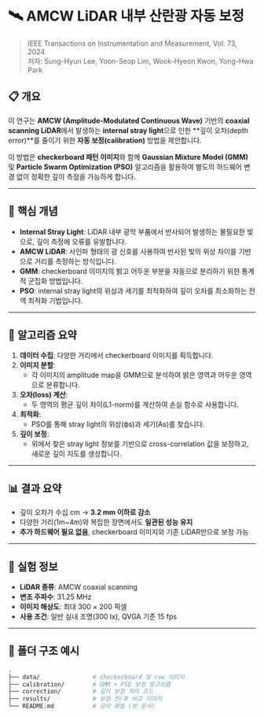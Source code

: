 # 🛰️ AMCW LiDAR 내부 산란광 자동 보정

> IEEE Transactions on Instrumentation and Measurement, Vol. 73, 2024  
> 저자: Sung-Hyun Lee, Yoon-Seop Lim, Wook-Hyeon Kwon, Yong-Hwa Park

## 📋 개요

이 연구는 **AMCW (Amplitude-Modulated Continuous Wave)** 기반의 **coaxial scanning LiDAR**에서 발생하는 **internal stray light**으로 인한 **깊이 오차(depth error)**를 줄이기 위한 **자동 보정(calibration)** 방법을 제안합니다.

이 방법은 **checkerboard 패턴 이미지**와 함께 **Gaussian Mixture Model (GMM)** 및 **Particle Swarm Optimization (PSO)** 알고리즘을 활용하여 별도의 하드웨어 변경 없이 정확한 깊이 측정을 가능하게 합니다.

---

## 📌 핵심 개념

- **Internal Stray Light**: LiDAR 내부 광학 부품에서 반사되어 발생하는 불필요한 빛으로, 깊이 측정에 오류를 유발합니다.
- **AMCW LiDAR**: 사인파 형태의 광 신호를 사용하여 반사된 빛의 위상 차이를 기반으로 거리를 측정하는 방식입니다.
- **GMM**: checkerboard 이미지의 밝고 어두운 부분을 자동으로 분리하기 위한 통계적 군집화 방법입니다.
- **PSO**: internal stray light의 위상과 세기를 최적화하여 깊이 오차를 최소화하는 전역 최적화 기법입니다.

---

## 🧠 알고리즘 요약

1. **데이터 수집**: 다양한 거리에서 checkerboard 이미지를 획득합니다.
2. **이미지 분할**:
   - 각 이미지의 amplitude map을 GMM으로 분석하여 밝은 영역과 어두운 영역으로 분류합니다.
3. **오차(loss) 계산**:
   - 두 영역의 평균 깊이 차이(L1-norm)를 계산하여 손실 함수로 사용합니다.
4. **최적화**:
   - PSO를 통해 stray light의 위상(ϕs)과 세기(As)를 찾습니다.
5. **깊이 보정**:
   - 위에서 찾은 stray light 정보를 기반으로 cross-correlation 값을 보정하고, 새로운 깊이 지도를 생성합니다.

---

## 📊 결과 요약

- 깊이 오차가 수십 cm → **3.2 mm 이하로 감소**
- 다양한 거리(1m~4m)와 복잡한 장면에서도 **일관된 성능 유지**
- **추가 하드웨어 필요 없음**, checkerboard 이미지와 기존 LiDAR만으로 보정 가능

---

## 🧪 실험 정보

- **LiDAR 종류**: AMCW coaxial scanning
- **변조 주파수**: 31.25 MHz
- **이미지 해상도**: 최대 300 × 200 픽셀
- **사용 조건**: 일반 실내 조명(300 lx), QVGA 기준 15 fps

---

## 📁 폴더 구조 예시

```bash
.
├── data/               # checkerboard 및 raw 이미지
├── calibration/        # GMM + PSO 보정 알고리즘
├── correction/         # 깊이 보정 처리 코드
├── results/            # 보정 전/후 비교 이미지
└── README.md           # 요약 파일 (본 문서)
```
